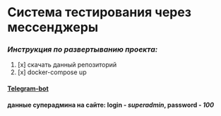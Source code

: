 # Система тестирования через мессенджеры
### **_Инструкция по развертыванию проекта:_**
1. [x] скачать данный репозиторий
2. [x] docker-compose up
  #### [Telegram-bot](https://t.me/v01cecrack_bot)
#### данные суперадмина на сайте: login - *superadmin*, password - *100*
